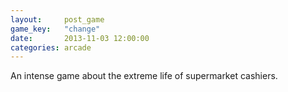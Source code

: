 ```yaml
---
layout:     post_game
game_key:   "change"
date:       2013-11-03 12:00:00
categories: arcade
---
```


An intense game about the extreme life of supermarket cashiers.
